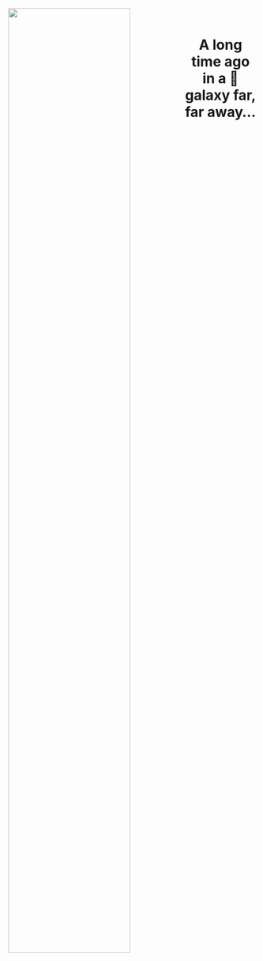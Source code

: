 ##
 
 <img align="left" src="https://user-images.githubusercontent.com/65187002/144930161-2f783401-8d27-4fdf-a2f7-cc0ba32f1f1f.gif" width="70%" style="display:inline;">
 <br>
<p align="center">
    <h1 align="center">A long time ago in a 🌌 galaxy far, far away…</h1>
</p>
